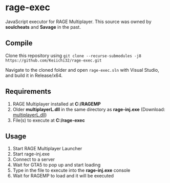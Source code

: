 # rage-exec

JavaScript executor for RAGE Multiplayer. This source was owned by **soulcheats** and **Savage** in the past.

## Compile

Clone this repository using `git clone --recurse-submodules -j8 https://github.com/Keiichi32/rage-exec.git`

Navigate to the cloned folder and open `rage-exec.sln` with Visual Studio, and build it in Release/x64.

## Requirements

1) RAGE Multiplayer installed at **C:/RAGEMP**
2) Older **multiplayerL.dll** in the same directory as **rage-inj.exe** (Download: [multiplayerL.dll](https://www.unknowncheats.me/forum/downloads.php?do=file&id=33827))
3) File(s) to execute at **C:/rage-exec**

## Usage

1) Start RAGE Multiplayer Launcher
2) Start rage-inj.exe
3) Connect to a server
4) Wait for GTA5 to pop up and start loading
5) Type in the file to execute into the **rage-inj.exe** console
6) Wait for RAGEMP to load and it will be executed
